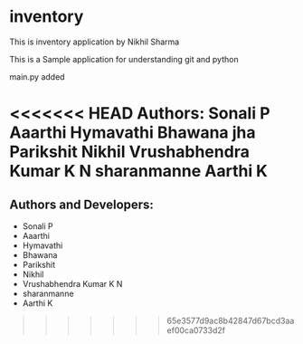 # inventory
This is inventory application by Nikhil Sharma

This is a Sample application for understanding git and python

main.py added


<<<<<<< HEAD
Authors:
Sonali P
Aaarthi
Hymavathi
Bhawana jha
Parikshit
Nikhil
Vrushabhendra Kumar K N 
sharanmanne
Aarthi K
=======
Authors and Developers:
-----------------------

* Sonali P
* Aaarthi
* Hymavathi
* Bhawana
* Parikshit
* Nikhil
* Vrushabhendra Kumar K N 
* sharanmanne
* Aarthi K
>>>>>>> 65e3577d9ac8b42847d67bcd3aaef00ca0733d2f
